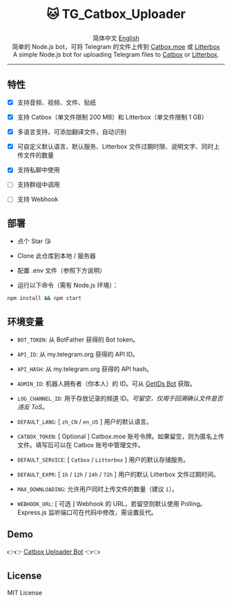 # <p align="center">🐱 TG_Catbox_Uploader</p>

<div style="text-align: center;"> 简体中文 <a href="https://github.com/AnotiaWang/TG_Catbox_Uploader/blob/main/README_en.md">English</a></div>

<div style="text-align: center;">简单的 Node.js bot，可将 Telegram 的文件上传到 <a href="https://catbox.moe">Catbox.moe</a> 或 <a href="https://litterbox.catbox.moe">Litterbox</a></div>

<div style="text-align: center;">A simple Node.js bot for uploading Telegram files to <a href="https://catbox.moe">Catbox</a> or <a href="https://litterbox.catbox.moe">Litterbox</a>.</div>

-------

## 特性

- [x] 支持音频、视频、文件、贴纸

- [x] 支持 Catbox（单文件限制 200 MB）和 Litterbox（单文件限制 1 GB）

- [x] 多语言支持，可添加翻译文件，自动识别

- [x] 可自定义默认语言、默认服务、Litterbox 文件过期时限、说明文字、同时上传文件的数量

- [x] 支持私聊中使用

- [ ] 支持群组中调用

- [ ] 支持 Webhook

## 部署

- 点个 Star 😘

- Clone 此仓库到本地 / 服务器

- 配置 .env 文件（参照下方说明）

- 运行以下命令（需有 Node.js 环境）：

```Bash
npm install && npm start
```

## 环境变量

- `BOT_TOKEN`: 从 BotFather 获得的 Bot token。

- `API_ID`: 从 my.telegram.org 获得的 API ID。

- `API_HASH`: 从 my.telegram.org 获得的 API hash。

- `ADMIN_ID`: 机器人拥有者（你本人）的 ID。可从 [GetIDs Bot](https://t.me/getidsbot) 获取。

- `LOG_CHANNEL_ID`: 用于存放记录的频道 ID。*可留空，仅用于回溯确认文件是否违反 ToS*。

- `DEFAULT_LANG`: [ `zh_CN` / `en_US` ] 用户的默认语言。

- `CATBOX_TOKEN`: [ Optional ] Catbox.moe 账号令牌。如果留空，则为匿名上传文件。填写后可以在 Catbox 账号中管理文件。

- `DEFAULT_SERVICE`: [ `Catbox` / `Litterbox` ] 用户的默认存储服务。

- `DEFAULT_EXPR`: [ `1h` / `12h` / `24h` / `72h` ] 用户的默认 Litterbox 文件过期时间。

- `MAX_DOWNLOADING`: 允许用户同时上传文件的数量（建议 `1`）。

- `WEBHOOK_URL`: [ 可选 ] Webhook 的 URL，若留空则默认使用 Polling。Express.js 监听端口可在代码中修改，需设置反代。

## Demo

👉👉 [Catbox Uploader Bot](https://t.me/CatboxUploaderBot) 👈👈

## License

MIT License